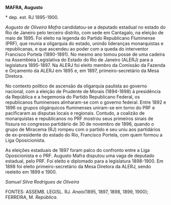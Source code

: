 **MAFRA, Augusto**

\* dep. est. RJ 1895-1900.

*Augusto de Oliveira Mafra* candidatou-se a deputado estadual no estado
do Rio de Janeiro pelo terceiro distrito, com sede em Cantagalo, na
eleição de maio de 1895. Foi eleito na legenda do Partido Republicano
Fluminense (PRF), que reunia a oligarquia do estado, unindo lideranças
monarquistas e republicanas, e que ascendeu ao poder com a queda do
interventor Francisco Portela (1890-1891). No mesmo ano tomou posse de
uma cadeira na Assembleia Legislativa do Estado do Rio de Janeiro
(ALERJ) para a legislatura 1895-1897. Na ALERJ foi eleito membro da
Comissão da Fazenda e Orçamento da ALERJ em 1895 e, em 1897,
primeiro-secretário da Mesa Diretora.

No contexto político de ascensão da oligarquia paulista ao governo
nacional, com a eleição de Prudente de Morais (1894-1898) à presidência
da República e a hegemonia do Partido Republicano Federal, os
republicanos fluminenses alinharam-se com o governo federal. Entre 1892
e 1896 os grupos oligárquicos fluminenses uniram-se em torno do PRF e
pacificaram as disputas locais e regionais. Contudo, a coalizão de
monarquistas e republicanos no PRF mostrou seus primeiros sinais de
fissura no congresso partidário de 30 de novembro de 1896, quando o
grupo de Miracema (RJ) rompeu com o partido e seu uniu aos partidários
de ex-presidente do estado do Rio, Francisco Portela, com quem formou a
Liga Oposicionista.

As eleições estaduais de 1897 foram palco do confronto entre a Liga
Oposicionista e o PRF. Augusto Mafra disputou uma vaga de deputado
estadual, pelo PRF. Foi eleito e diplomado para a legislatura 1898-1900.
Em 1898 foi eleito primeiro-secretário da Mesa Diretora da ALERJ, sendo
reeleito em 1899 e 1900.

*Samuel Silva Rodrigues de Oliveira*

FONTES: ASSEMB. LEGISL. RJ. *Anais*(1895, 1897, 1898, 1899, 1900);
FERREIRA, M. *República*.
